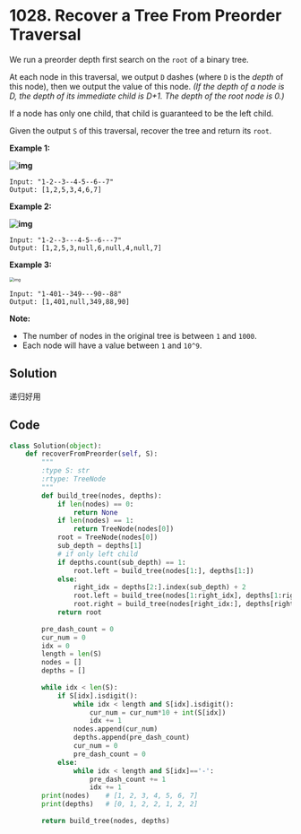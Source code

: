 # 1028. Recover a Tree From Preorder Traversal

We run a preorder depth first search on the `root` of a binary tree.

At each node in this traversal, we output `D` dashes (where `D` is the *depth* of this node), then we output the value of this node.  *(If the depth of a node is D, the depth of its immediate child is D+1.  The depth of the root node is 0.)*

If a node has only one child, that child is guaranteed to be the left child.

Given the output `S` of this traversal, recover the tree and return its `root`.

 

**Example 1:**

**![img](https://assets.leetcode.com/uploads/2019/04/08/recover-a-tree-from-preorder-traversal.png)**

```
Input: "1-2--3--4-5--6--7"
Output: [1,2,5,3,4,6,7]
```

**Example 2:**

**![img](https://assets.leetcode.com/uploads/2019/04/11/screen-shot-2019-04-10-at-114101-pm.png)**

```
Input: "1-2--3---4-5--6---7"
Output: [1,2,5,3,null,6,null,4,null,7]
```

 

**Example 3:**

<img src="https://assets.leetcode.com/uploads/2019/04/11/screen-shot-2019-04-10-at-114955-pm.png" alt="img" style="zoom:50%;" />

```
Input: "1-401--349---90--88"
Output: [1,401,null,349,88,90]
```

 

**Note:**

- The number of nodes in the original tree is between `1` and `1000`.
- Each node will have a value between `1` and `10^9`.

## Solution

递归好用

## Code

```python
class Solution(object):
    def recoverFromPreorder(self, S):
        """
        :type S: str
        :rtype: TreeNode
        """
        def build_tree(nodes, depths):
            if len(nodes) == 0:
                return None
            if len(nodes) == 1:
                return TreeNode(nodes[0])
            root = TreeNode(nodes[0])
            sub_depth = depths[1]
            # if only left child
            if depths.count(sub_depth) == 1:
                root.left = build_tree(nodes[1:], depths[1:])
            else:
                right_idx = depths[2:].index(sub_depth) + 2
                root.left = build_tree(nodes[1:right_idx], depths[1:right_idx])
                root.right = build_tree(nodes[right_idx:], depths[right_idx:])
            return root
            
        pre_dash_count = 0
        cur_num = 0
        idx = 0
        length = len(S)
        nodes = []
        depths = []
        
        while idx < len(S):
            if S[idx].isdigit():
                while idx < length and S[idx].isdigit():
                    cur_num = cur_num*10 + int(S[idx])
                    idx += 1
                nodes.append(cur_num)
                depths.append(pre_dash_count)
                cur_num = 0
                pre_dash_count = 0
            else:
                while idx < length and S[idx]=='-':
                    pre_dash_count += 1
                    idx += 1
        print(nodes)    # [1, 2, 3, 4, 5, 6, 7]
        print(depths)   # [0, 1, 2, 2, 1, 2, 2]
        
        return build_tree(nodes, depths)
```

